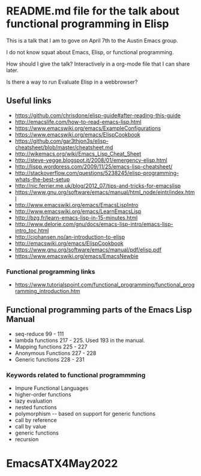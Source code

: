 # README.md file for the talk about functional programming in Elisp

This is a talk that I am to gove on April 7th to the Austin Emacs group.

I do not know squat about Emacs, Elisp, or functional programming.

How should I give the talk? Interactively in a org-mode file that I can share later.

Is there a way to run Evaluate Elisp in a webbrowser?



## Useful links

  * https://github.com/chrisdone/elisp-guide#after-reading-this-guide
  * http://emacslife.com/how-to-read-emacs-lisp.html
  * https://www.emacswiki.org/emacs/ExampleConfigurations
  * https://www.emacswiki.org/emacs/ElispCookbook
  * https://github.com/gar3thjon3s/elisp-cheatsheet/blob/master/cheatsheet.md
  * http://wikemacs.org/wiki/Emacs_Lisp_Cheat_Sheet
  * http://steve-yegge.blogspot.it/2008/01/emergency-elisp.html
  * http://lispp.wordpress.com/2009/11/25/emacs-lisp-cheatsheet/
  * http://stackoverflow.com/questions/5238245/elisp-programming-whats-the-best-setup
  * http://nic.ferrier.me.uk/blog/2012_07/tips-and-tricks-for-emacslisp
  * https://www.gnu.org/software/emacs/manual/html_node/eintr/index.html
  * http://www.emacswiki.org/emacs/EmacsLispIntro
  * http://www.emacswiki.org/emacs/LearnEmacsLisp
  * http://bzg.fr/learn-emacs-lisp-in-15-minutes.html
  * http://www.delorie.com/gnu/docs/emacs-lisp-intro/emacs-lisp-intro_toc.html
  * http://cjohansen.no/an-introduction-to-elisp
  * http://emacswiki.org/emacs/ElispCookbook
  * https://www.gnu.org/software/emacs/manual/pdf/elisp.pdf
  * https://www.emacswiki.org/emacs/EmacsNewbie
  
  
### Functional programming links

  * https://www.tutorialspoint.com/functional_programming/functional_programming_introduction.htm
  
## Functional programming parts of the Emacs Lisp Manual

  * seq-reduce 99 - 111
  * lambda functions 217 - 225.  Used 193 in the manual.
  * Mapping functions 225 - 227
  * Anonymous Functions 227 - 228
  * Generic functions 228 - 231
  
  
### Keywords related to functional programmming

* Impure Functional Languages
* higher-order functions
* lazy evaluation
* nested functions
* polymorphism -- based on support for generic functions
* call by reference
* call by value
* generic functions
* recursion
# EmacsATX4May2022
